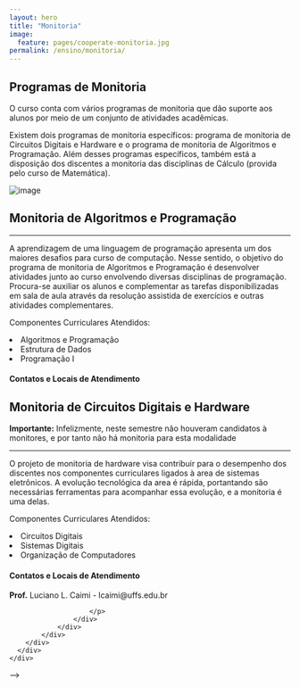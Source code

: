 ```yaml
---
layout: hero
title: "Monitoria"
image:
  feature: pages/cooperate-monitoria.jpg
permalink: /ensino/monitoria/
---
```


<section class="fdb-block">
  <div class="container">
    <div class="row align-items-center pt-2 pt-lg-5">
      <div class="col-12 col-md-8 col-lg-7">
        <h2>Programas de Monitoria</h2>
        <p class="lead">O curso conta com vários programas de monitoria que dão suporte aos alunos por meio de um conjunto de atividades acadêmicas.</p>
        <p>Existem dois programas de monitoria específicos: programa de monitoria de Circuitos Digitais e Hardware e o programa de monitoria de Algoritmos e Programação. Além desses programas específicos, também está a disposição dos discentes a monitoria das disciplinas de Cálculo (provida pelo curso de Matemática).</p>
      </div>
      <div class="col-8 col-md-4 m-auto m-md-0 ml-md-auto pt-5">
        <p><img alt="image" class="img-fluid" src="../../images/illustrations/teaching.svg"></p>
      </div>
    </div>
  </div>
</section>

<section class="mt-2 mb-5">
  <div class="container">
    <div class="row justify-content-center">
      <div class="col-12 text-left">
        <h2>Monitoria de Algoritmos e Programação</h2>
        <hr/>
        <p>
            A aprendizagem de uma linguagem de programação apresenta um dos maiores 
            desafios para curso de computação. Nesse sentido, o objetivo do programa 
            de monitoria de Algoritmos e Programação é desenvolver atividades junto 
            ao curso envolvendo diversas disciplinas de programação. Procura-se
            auxiliar os alunos e complementar as tarefas disponibilizadas em sala
            de aula através da resolução assistida de exercícios e outras atividades complementares.
        </p>
        <p>Componentes Curriculares Atendidos:</p>
        <li>Algoritmos e Programação</li>
        <li>Estrutura de Dados</li>
        <li>Programação I</li>
        <div class="card mt-5">
            <div class="card-header">
                <h4>Contatos e Locais de Atendimento</h4>
            </div>
            <div class="card-body">
                <div class="row text-left">
                    <div class="col-12">
<!--                         <p>
                            <b>Prof.</b> Andressa Sebben - asebben@uffs.edu.br
                          
                        </p>
                        <p>
                            <b>Monitor:</b> Fabrício Romani - fabricioz.1.2@hotmail.com
                            <span class="badge bg-indigo-500">
                                <a
                                    href="https://discord.gg/knABxNp"
                                    class="text-indigo-50 hover:text-indigo-50"
                                >
                                    discord
                                </a>
                            </span>
                        </p>
                        <p>
                            <b>Monitor:</b> Pedro
                            <span class="badge bg-indigo-500">
                                <a
                                    href="https://discord.gg/knABxNp"
                                    class="text-indigo-50 hover:text-indigo-50"
                                >
                                    discord
                                </a>
                            </span>
                        </p>
                        <p>
                            <b>Monitor:</b> Ryan
                            <span class="badge bg-indigo-500">
                                <a
                                    href="https://discord.gg/knABxNp"
                                    class="text-indigo-50 hover:text-indigo-50"
                                >
                                    discord
                                </a>
                            </span>
                        </p>
                     <p>
                            <b>Monitor:</b> Daniel
                            <span class="badge bg-indigo-500">
                                <a
                                    href="https://discord.gg/knABxNp"
                                    class="text-indigo-50 hover:text-indigo-50"
                                >
                                    discord
                                </a>
                            </span>
                        </p> 
                    </div>
                </div> 
            </div> 
        </div>
      </div>
    </div>
  </div>
</section>-->

<!-- <h3>Horários de atendimento 2021/1</h3>

{:.table}
|  **Matutino** |  Segunda-Feira             |   Terça-Feira  | Quarta-Feira   | Quinta-Feira   |   Sexta-Feira  |
|:-------------:|:--------------------------:|:--------------:|:--------------:|:------------:  |:--------------:|
| 07:30 - 10:20 |                            |                |                |Daniel          |Daniel          |
| 10:20 - 12:00 |                            |                |                |Daniel          |Daniel          |
|**Vespertino** |       -                    |       -        |       -        |       -        |        -       |
| 13:30 - 16:00 |Fabricio (presencial - 402B)|Fabricio        |Fabricio        |Fabrício/Daniel |Daniel          |
| 16:00 - 18:00 |Fabricio (presencial - 402B)|Fabricio        |Fabrício        |                |Daniel          |
| **Noturno**   |     -                      |        -       |       -        |       -        |       -        |
| 19:10 - 21:00 |Pedro/Ryan                  |Pedro/Ryan      |Ryan            |Pedro / Ryan    |Pedro           |
| 21:00 - 22:30 |Pedro/Ryan                  |Pedro/Ryan      |Pedro/Ryan      |Pedro           |Pedro           |

 -->
<section class="mt-4 mb-4">
  <div class="container">
    <div class="row justify-content-center">
      <div class="col-12 text-left">
        <h2>Monitoria de Circuitos Digitais e Hardware</h2>
        <div class="alert text-danger border-danger" role="alert">
            <b>Importante:</b> Infelizmente, neste semestre não houveram candidatos à monitores, e por tanto não há monitoria para esta modalidade
        </div>
        <hr/>
        <p>
            O projeto de monitoria de hardware visa contribuir para o desempenho dos discentes nos componentes curriculares ligados à area de sistemas eletrônicos. A evolução tecnológica da area é rápida, portantando são necessárias ferramentas para acompanhar essa evolução, e a monitoria é uma delas.
        </p>
        <p>Componentes Curriculares Atendidos:</p>
        <li>Circuitos Digitais</li>
        <li>Sistemas Digitais</li>
        <li>Organização de Computadores</li>
        <div class="card mt-4">
            <div class="card-header">
                <h4>Contatos e Locais de Atendimento</h4>
            </div>
            <div class="card-body">
                <div class="row text-left">
                    <div class="col-12">
                        <p>
                            <b>Prof.</b> Luciano L. Caimi - lcaimi@uffs.edu.br
                           
                        </p>
                    </div>
                </div> 
            </div> 
        </div>
      </div>
    </div>
  </div>
</section>

<!-- <h3>Horários de atendimento 2021/1</h3> -->


<!-- <section class="mt-4 mb-4">
  <div class="container">
    <div class="row justify-content-center">
      <div class="col-12 text-left">
        <h2>Monitoria de Cálculo</h2>
        <hr/>
        <p>
            A monitoria de cálculo tem como objetivo auxiliar aqueles alunos que sentem dificuldade no raciocínio matemático, por ser uma área que geralmente apresenta maiores desafios. 
             O programa tem a modalidade online, onde o aluno pode enviar suas duvidas para o monitor atráves das redes sociais e ter um atendimento mais rápido. 
        </p>
        <p>Componentes Curriculares Atendidos:</p>
<!--         <li>Cáculo A</li>
        <li>Cáculo B</li>
        <li>Cáculo C</li>
        <li>Cáculo I</li>
        <li>Cáculo II</li>
        <div class="card mt-4">
            <div class="card-header">
                <h4>Contatos e Locais de Atendimento</h4>
            </div>
            <div class="card-body">
                <div class="row text-left">
                    <div class="col-12">
                        <p>
                            <b>Prof.</b> Milton Kist - milton.kist@uffs.edu.br
                        </p>
                        <p>
                            <b>Monitor:</b> Marcos Vinícius Farfus Cavalli - marcos.farfus@gmail.com - (49) 9 9172-5393
                        </p>
                    </div>
                </div> 
            </div> 
        </div>
      </div>
    </div>
  </div>
</section> -->

<!-- <h3>Horários de atendimento 2021/1</h3> --> -->

<!-- {:.table}
|  **Matutino** |  Segunda-Feira |   Terça-Feira  | Quarta-Feira | Quinta-Feira |   Sexta-Feira  |
|:-------------:|:--------------:|:--------------:|:------------:|:------------:|:--------------:|
| 10:10 - 11:00 | Monitoria      | Monitoria      | -            |  -           | -              |
| 11:00 - 11:50 | Monitoria      | Monitoria      | -            |  -           | -              |
|**Vespertino** |                |                |              |              |                |
| 13:30 - 14:20 | -              | -              | Monitoria    | Monitoria    | -              |
| 14:20 - 15:10 | -              | -              | Monitoria    | Monitoria    | -              |
| 15:10 - 16:00 | -              | -              |  -           |  -           | -              |
| 16:20 - 17:10 | -              | -              |  -           |  -           | -              |
| 17:10 - 18:00 | -              | -              | -            |  -           | -              |
| **Noturno**   |                |                |              |              |                |
| 18:00 - 19:00 | Monitoria      | -              | Monitoria    | Monitoria    | -              |
| 19:00 - 19:50 | Monitoria      | -              | Monitoria    | Monitoria    | -              | -->
